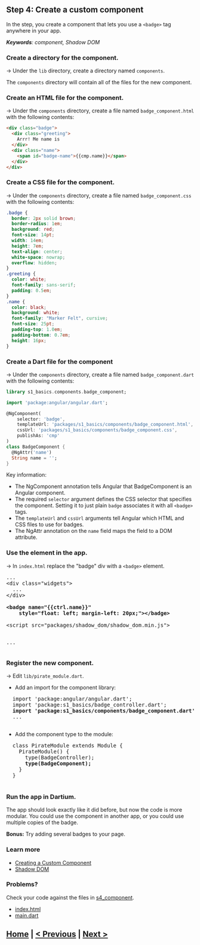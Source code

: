 ## Step 4: Create a custom component

In the step, you create a component
that lets you use a `<badge>` tag anywhere in your app.

_**Keywords**: component, Shadow DOM_

### Create a directory for the component.

&rarr; Under the `lib` directory,
create a directory named `components`.

The `components` directory will contain all of the files for the new component.

### Create an HTML file for the component.

&rarr; Under the `components` directory,
create a file named `badge_component.html`
with the following contents:

```HTML
<div class="badge">
  <div class="greeting">
    Arrr! Me name is
  </div>
  <div class="name">
    <span id="badge-name">{{cmp.name}}</span>
  </div>
</div>
```

### Create a CSS file for the component.

&rarr; Under the `components` directory,
create a file named `badge_component.css`
with the following contents:

```CSS
.badge {
  border: 2px solid brown;
  border-radius: 1em;
  background: red;
  font-size: 14pt;
  width: 14em;
  height: 7em;
  text-align: center;
  white-space: nowrap;
  overflow: hidden;
}
.greeting {
  color: white;
  font-family: sans-serif;
  padding: 0.5em;
}
.name {
  color: black;
  background: white;
  font-family: "Marker Felt", cursive;
  font-size: 25pt;
  padding-top: 1.0em;
  padding-bottom: 0.7em;
  height: 16px;
}
```

### Create a Dart file for the component

&rarr; Under the `components` directory,
create a file named `badge_component.dart`
with the following contents:

```Dart
library s1_basics.components.badge_component;

import 'package:angular/angular.dart';

@NgComponent(
    selector: 'badge',
    templateUrl: 'packages/s1_basics/components/badge_component.html',
    cssUrl: 'packages/s1_basics/components/badge_component.css',
    publishAs: 'cmp'
)
class BadgeComponent {
  @NgAttr('name')
  String name = '';
}
```

Key information:

* The NgComponent annotation tells Angular that BadgeComponent
  is an Angular component.
* The required `selector` argument defines the CSS selector
  that specifies the component.
  Setting it to just plain `badge` associates it with all `<badge>` tags.
* The `templateUrl` and `cssUrl` arguments tell Angular
  which HTML and CSS files to use for badges.
* The NgAttr annotation on the `name` field
  maps the field to a DOM attribute.

### Use the <badge> element in the app.

&rarr; In `index.html` replace the "badge" div with a `<badge>` element.

<pre>
...
&lt;div class="widgets">
  ...
&lt;/div>

<b>&lt;badge name="{{ctrl.name}}"
    style="float: left; margin-left: 20px;">&lt;/badge></b>

&lt;script src="packages/shadow_dom/shadow_dom.min.js"></script>
...
</pre>

### Register the new component.

&rarr; Edit `lib/pirate_module.dart`.

 - Add an import for the component library:

  <pre>
  import 'package:angular/angular.dart';
  import 'package:s1_basics/badge_controller.dart';
  <b>import 'package:s1_basics/components/badge_component.dart';</b>
  ...
  </pre>

 - Add the component type to the module:

  <pre>
  class PirateModule extends Module {
    PirateModule() {
      type(BadgeController);
      <b>type(BadgeComponent);</b>
    }
  }
  </pre>

### Run the app in Dartium.

The app should look exactly like it did before,
but now the code is more modular.
You could use the component in another app,
or you could use multiple copies of the badge.
 
**Bonus:** Try adding several badges to your page.

### Learn more
 - [Creating a Custom Component](https://angulardart.org/tutorial/05-ch03-component.html)
 - [Shadow DOM](http://www.w3.org/TR/shadow-dom/)


### Problems?
Check your code against the files in [s4_component](../samples/s4_component).
- [index.html](../samples/s4_component/web/index.html)
- [main.dart](../samples/s4_component/web/main.dart)

## [Home](../README.md#code-lab-angulardart) | [< Previous](step-3.md#step-3-add-a-button-and-controller) | [Next >](step-5.md#step-5-use-a-class-as-a-model)
